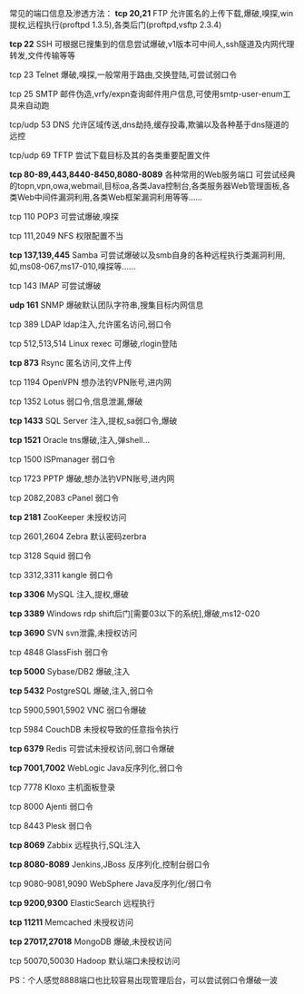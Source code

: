 常见的端口信息及渗透方法：
**tcp 20,21** FTP 允许匿名的上传下载,爆破,嗅探,win提权,远程执行(proftpd 1.3.5),各类后门(proftpd,vsftp 2.3.4)

**tcp 22** SSH 可根据已搜集到的信息尝试爆破,v1版本可中间人,ssh隧道及内网代理转发,文件传输等等

tcp 23 Telnet 爆破,嗅探,一般常用于路由,交换登陆,可尝试弱口令

tcp 25 SMTP 邮件伪造,vrfy/expn查询邮件用户信息,可使用smtp-user-enum工具来自动跑

tcp/udp 53 DNS 允许区域传送,dns劫持,缓存投毒,欺骗以及各种基于dns隧道的远控

tcp/udp 69 TFTP 尝试下载目标及其的各类重要配置文件

**tcp 80-89,443,8440-8450,8080-8089** 各种常用的Web服务端口 可尝试经典的topn,vpn,owa,webmail,目标oa,各类Java控制台,各类服务器Web管理面板,各类Web中间件漏洞利用,各类Web框架漏洞利用等等……

tcp 110 POP3 可尝试爆破,嗅探

tcp 111,2049 NFS 权限配置不当

**tcp 137,139,445** Samba 可尝试爆破以及smb自身的各种远程执行类漏洞利用,如,ms08-067,ms17-010,嗅探等……

tcp 143 IMAP 可尝试爆破

**udp 161** SNMP 爆破默认团队字符串,搜集目标内网信息

tcp 389 LDAP ldap注入,允许匿名访问,弱口令

tcp 512,513,514 Linux rexec 可爆破,rlogin登陆

**tcp 873** Rsync 匿名访问,文件上传

tcp 1194 OpenVPN 想办法钓VPN账号,进内网

tcp 1352 Lotus 弱口令,信息泄漏,爆破

**tcp 1433** SQL Server 注入,提权,sa弱口令,爆破

**tcp 1521** Oracle tns爆破,注入,弹shell…

tcp 1500 ISPmanager 弱口令

tcp 1723 PPTP 爆破,想办法钓VPN账号,进内网

tcp 2082,2083 cPanel 弱口令

**tcp 2181** ZooKeeper 未授权访问

tcp 2601,2604 Zebra 默认密码zerbra

tcp 3128 Squid 弱口令

tcp 3312,3311 kangle 弱口令

**tcp 3306** MySQL 注入,提权,爆破

**tcp 3389** Windows rdp shift后门[需要03以下的系统],爆破,ms12-020

**tcp 3690** SVN svn泄露,未授权访问

tcp 4848 GlassFish 弱口令

**tcp 5000** Sybase/DB2 爆破,注入

**tcp 5432** PostgreSQL 爆破,注入,弱口令

tcp 5900,5901,5902 VNC 弱口令爆破

tcp 5984 CouchDB 未授权导致的任意指令执行

**tcp 6379** Redis 可尝试未授权访问,弱口令爆破

**tcp 7001,7002** WebLogic Java反序列化,弱口令

tcp 7778 Kloxo 主机面板登录

tcp 8000 Ajenti 弱口令

tcp 8443 Plesk 弱口令

**tcp 8069** Zabbix 远程执行,SQL注入

**tcp 8080-8089** Jenkins,JBoss 反序列化,控制台弱口令

tcp 9080-9081,9090 WebSphere Java反序列化/弱口令

**tcp 9200,9300** ElasticSearch 远程执行

**tcp 11211** Memcached 未授权访问

**tcp 27017,27018** MongoDB 爆破,未授权访问

tcp 50070,50030 Hadoop 默认端口未授权访问

PS：个人感觉8888端口也比较容易出现管理后台，可以尝试弱口令爆破一波